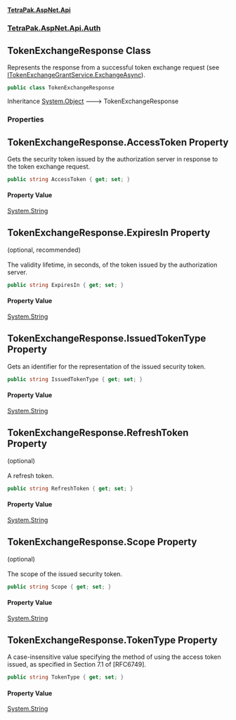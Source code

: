 #### [TetraPak.AspNet.Api](index.md 'index')
### [TetraPak.AspNet.Api.Auth](TetraPak_AspNet_Api_Auth.md 'TetraPak.AspNet.Api.Auth')
## TokenExchangeResponse Class
Represents the response from a successful token exchange request (see [ITokenExchangeGrantService.ExchangeAsync](https://docs.microsoft.com/en-us/dotnet/api/ITokenExchangeGrantService.ExchangeAsync 'ITokenExchangeGrantService.ExchangeAsync')).  
```csharp
public class TokenExchangeResponse
```

Inheritance [System.Object](https://docs.microsoft.com/en-us/dotnet/api/System.Object 'System.Object') &#129106; TokenExchangeResponse  
### Properties
<a name='TetraPak_AspNet_Api_Auth_TokenExchangeResponse_AccessToken'></a>
## TokenExchangeResponse.AccessToken Property
Gets the security token issued by the authorization server in response to the token exchange request.  
```csharp
public string AccessToken { get; set; }
```
#### Property Value
[System.String](https://docs.microsoft.com/en-us/dotnet/api/System.String 'System.String')
  
<a name='TetraPak_AspNet_Api_Auth_TokenExchangeResponse_ExpiresIn'></a>
## TokenExchangeResponse.ExpiresIn Property
(optional, recommended)<br/>  
The validity lifetime, in seconds, of the token issued by the authorization server.  
```csharp
public string ExpiresIn { get; set; }
```
#### Property Value
[System.String](https://docs.microsoft.com/en-us/dotnet/api/System.String 'System.String')
  
<a name='TetraPak_AspNet_Api_Auth_TokenExchangeResponse_IssuedTokenType'></a>
## TokenExchangeResponse.IssuedTokenType Property
Gets an identifier for the representation of the issued security token.  
```csharp
public string IssuedTokenType { get; set; }
```
#### Property Value
[System.String](https://docs.microsoft.com/en-us/dotnet/api/System.String 'System.String')
  
<a name='TetraPak_AspNet_Api_Auth_TokenExchangeResponse_RefreshToken'></a>
## TokenExchangeResponse.RefreshToken Property
(optional)<br/>  
A refresh token.  
```csharp
public string RefreshToken { get; set; }
```
#### Property Value
[System.String](https://docs.microsoft.com/en-us/dotnet/api/System.String 'System.String')
  
<a name='TetraPak_AspNet_Api_Auth_TokenExchangeResponse_Scope'></a>
## TokenExchangeResponse.Scope Property
(optional)<br/>  
The scope of the issued security token.  
```csharp
public string Scope { get; set; }
```
#### Property Value
[System.String](https://docs.microsoft.com/en-us/dotnet/api/System.String 'System.String')
  
<a name='TetraPak_AspNet_Api_Auth_TokenExchangeResponse_TokenType'></a>
## TokenExchangeResponse.TokenType Property
A case-insensitive value specifying the method of using the access token issued, as specified in Section 7.1 of [RFC6749].  
```csharp
public string TokenType { get; set; }
```
#### Property Value
[System.String](https://docs.microsoft.com/en-us/dotnet/api/System.String 'System.String')
  
